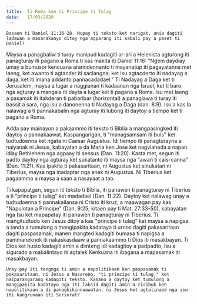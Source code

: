 ```yaml
---
title:  Ti Roma ken ti Principe ti Tulag
date:   17/03/2020
---
```


`Basaen ti Daniel 11:16-28. Nupay ti teksto ket narigat, ania dagiti ladawan a masarakanyo ditoy nga agparang iti sabali pay a paset ti Daniel?`

Maysa a panagbaliw ti turay manipud kadagiti ar-ari a Helenista agturong iti panagturay iti pagano a Roma ti kas makita iti Daniel 11:16: "Ngem daydiay umay a bumusor kencuana aramidennanto ti mayanatup iti pagayatanna met laeng, ket awanto ti agtacder iti saclangna; ket isu agtacderto iti nadayag a daga, ket iti imana addanto pannacadadael." Ti Nadayag a Daga ket ti Jerusalem, maysa a lugar a naggianan ti kadaanan nga Israel, ket ti baro nga agturay a mangala iti dayta a lugar ket ti pagano a Roma. Isu met laeng a pasamak iti itakderan ti pabaribar (horizontal) a panaglawa ti turay iti bassit a sara, nga isu a danonenna ti Nadayag a Daga (dan. 8:9). Isu a kas la nalawag a ti pannakabalin nga agturay iti lubong iti daytoy a tiempo ket ti pagano a Roma. 

Adda pay mainayon a pakaammo iti teksto ti Biblia a mangpasingked iti daytoy a pannakaawat. Kaspangarigan, ti "managsamsam iti buis" ket tudtudoenna ket ngata ni Caesar Augustus. Idi tiempo iti panagturayna a naiyanak ni Jesus, kabayatan a da Maria ken Jose ket nagviaheda a napan idiay Bethlehem nga agpaay iti sensus (Dan. 11:20). Kasta met, segun iti padto daytoy nga agturay ket sukatanto iti maysa nga "awan ti cais-canna" (Dan. 11:21). Kas ipakita ti pakasaritaan, ni Augustus ket sinukatan ni Tiberius, maysa nga inadaptar nga anak ni Augustus. Ni Tiberius ket pagaammo a maysa a saan a nasayaat a tao.

Ti kapapatgan, segun iti teksto ti Biblia, iti panawen ti panagturay ni Tiberius a ti "principe ti tulag" ket madadael (Dan. 11:22). Daytoy ket nalawag unay a tudtudoenna ti pannakailansa ni Cristo iti kruz, a maawagan pay kas "Napulotan a Principe" (Dan. 9:25; kitaen pay ti Mat. 27:33-50), kabayatan nga Isu ket mapapatay iti panawen ti panagturay ni Tiberius. Ti mangitudtudo ken Jesus ditoy a kas "principe ti tulag" ket maysa a napigsa a tanda a tumulong a mangipakita kadatayo ti urnos dagiti pakasaritaan dagiti paspasamak, manen mangted kadagiti bumasa ti napigsa a pammaneknek iti nakaskasdaaw a pannakaammo ti Dios iti masakbayan. Ti Dios ket husto kadagiti amin a dimteng idi kadagitoy a padpadto, isu a sigurado a mabalintayo iti agtalek Kenkuana iti ibagana a mapasamak iti masakbayan.

`Uray pay iti tengnga ti amin a napolitikaan ken paspasamak ti pakasaritaan, ni Jesus a Nazareno, "ti principe ti tulag," ket naiparangarang kadagiti teksto. Kasano a daytoy ket tumulong a mangipakita kadatayo nga iti laksid dagiti amin a riribuk ken napolitikaan a di panagkikinnaawatan, ni Jesus ket agtalinaed nga isu iti kangrunaan iti Sursurat?`